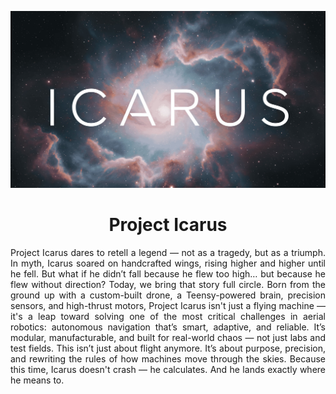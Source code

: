 <p align = 'center'>
  <img src = 'https://github.com/Meet2304/Project-Icarus/blob/main/Project-Icarus-Header.jpg'>
</p>

<h1 align="center">Project Icarus</h1>

<p align = 'justify'>
Project Icarus dares to retell a legend — not as a tragedy, but as a triumph. In myth, Icarus soared on handcrafted wings, rising higher and higher until he fell. But what if he didn’t fall because he flew too high… but because he flew without direction? Today, we bring that story full circle. Born from the ground up with a custom-built drone, a Teensy-powered brain, precision sensors, and high-thrust motors, Project Icarus isn't just a flying machine — it's a leap toward solving one of the most critical challenges in aerial robotics: autonomous navigation that’s smart, adaptive, and reliable. It’s modular, manufacturable, and built for real-world chaos — not just labs and test fields. This isn’t just about flight anymore. It’s about purpose, precision, and rewriting the rules of how machines move through the skies. Because this time, Icarus doesn't crash — he calculates. And he lands exactly where he means to.
<br>
</p>
